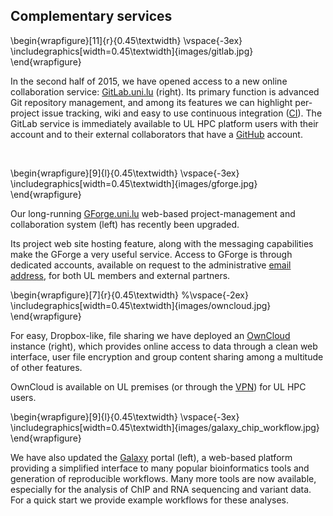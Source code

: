 ## Complementary services

\begin{wrapfigure}[11]{r}{0.45\textwidth}
  \vspace{-3ex}
  \includegraphics[width=0.45\textwidth]{images/gitlab.jpg}
\end{wrapfigure}

In the second half of 2015, we have opened access to a new online collaboration
service: [GitLab.uni.lu](https://gitlab.uni.lu) (right). Its primary function is advanced Git repository management,
and among its features we can highlight per-project issue tracking, wiki and easy to use continuous integration
([CI](https://about.gitlab.com/gitlab-ci/)). The GitLab service is immediately available to UL HPC platform
users with their account and to their external collaborators that have a [GitHub](http://github.com) account.

&nbsp;

\begin{wrapfigure}[9]{l}{0.45\textwidth}
  \vspace{-3ex}
  \includegraphics[width=0.45\textwidth]{images/gforge.jpg}
\end{wrapfigure}

Our long-running [GForge.uni.lu](https://gforge.uni.lu) web-based project-management and collaboration system (left)
has recently been upgraded.
<!-- As GitLab, it also provides Git project hosting, issue and task tracking but allows
also the creation of SVN repositories, discussion forums and mailing lists. Web-based source code browsing
for peer review is possible for both Git and SVN, although the functionality for Git is less advanced than
the one available on GitLab.
-->
Its project web site hosting feature, along with the messaging capabilities
make the GForge a very useful service. Access to GForge is through dedicated accounts, available on request
to the administrative [email address](mailto:admin@gforge.uni.lu), for both UL members and external partners.

\begin{wrapfigure}[7]{r}{0.45\textwidth}
  %\vspace{-2ex}
  \includegraphics[width=0.45\textwidth]{images/owncloud.jpg}
\end{wrapfigure}

For easy, Dropbox-like, file sharing we have deployed an [OwnCloud](https://owncloud.uni.lu) instance (right),
which provides online access to data through a clean web interface, <!--and cross-platform sync clients.-->
user file encryption and group content sharing among a multitude of other features.
<!-- From its many capabilities we note: the possibility to connect to external storage (including Dropbox, Google
Drive, Amazon S3 and others), encrypt user files, group content sharing, integrated real-time collaborative
document editor, file viewer (for OpenDocument formats, PDF, photos and videos), address book, calendar and
task scheduler.  -->
OwnCloud is available on UL premises (or through the [VPN](https://vulcain.uni.lu)) for UL HPC users.
<!-- We will enable [federated cloud sharing](https://owncloud.org/federation/),
linking it to the future LCSB dedicated instances. -->

\begin{wrapfigure}[9]{l}{0.45\textwidth}
  \vspace{-3ex}
  \includegraphics[width=0.45\textwidth]{images/galaxy_chip_workflow.jpg}
\end{wrapfigure}

We have also updated the [Galaxy](http://galaxy-server.uni.lu) portal (left), a web-based platform providing a simplified interface to many popular bioinformatics tools and generation of reproducible workflows. Many more tools are now available, especially for the analysis of ChIP and RNA sequencing and variant data. For a quick start we provide example workflows for these analyses.
